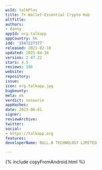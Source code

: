 ```yaml
---
wsId: talkPlus
title: T+ Wallet-Essential Crypto Hub
altTitle: 
authors:
- danny
appId: org.talkapp
appCountry: hk
idd: '1547227377'
released: 2021-02-10
updated: 2025-04-16
version: 2.47.22
stars: 4.5
reviews: 166
website: 
repository: 
issue: 
icon: org.talkapp.jpg
bugbounty: 
meta: ok
verdict: nosource
appHashes: 
date: 2023-06-01
signer: 
reviewArchive: 
twitter: 
social:
- https://talkapp.org
features: 
developerName: BULL.B TECHNOLOGY LIMITED

---
```


{% include copyFromAndroid.html %}